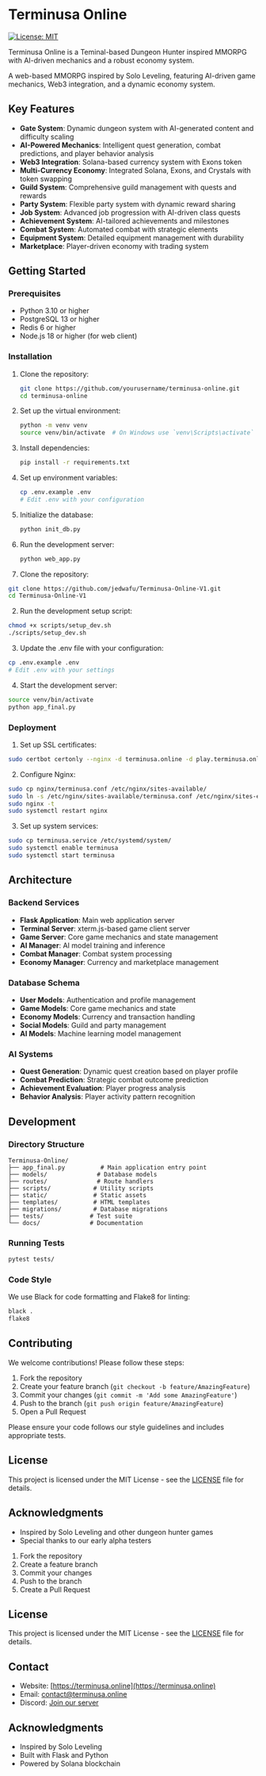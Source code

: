 # Terminusa Online
[![License: MIT](https://img.shields.io/badge/License-MIT-yellow.svg)](https://opensource.org/licenses/MIT)

Terminusa Online is a Teminal-based Dungeon Hunter inspired MMORPG with AI-driven mechanics and a robust economy system.

A web-based MMORPG inspired by Solo Leveling, featuring AI-driven game mechanics, Web3 integration, and a dynamic economy system.

## Key Features

- **Gate System**: Dynamic dungeon system with AI-generated content and difficulty scaling
- **AI-Powered Mechanics**: Intelligent quest generation, combat predictions, and player behavior analysis
- **Web3 Integration**: Solana-based currency system with Exons token
- **Multi-Currency Economy**: Integrated Solana, Exons, and Crystals with token swapping
- **Guild System**: Comprehensive guild management with quests and rewards
- **Party System**: Flexible party system with dynamic reward sharing
- **Job System**: Advanced job progression with AI-driven class quests
- **Achievement System**: AI-tailored achievements and milestones
- **Combat System**: Automated combat with strategic elements
- **Equipment System**: Detailed equipment management with durability
- **Marketplace**: Player-driven economy with trading system

## Getting Started

### Prerequisites

- Python 3.10 or higher
- PostgreSQL 13 or higher
- Redis 6 or higher
- Node.js 18 or higher (for web client)

### Installation

1. Clone the repository:
   ```bash
   git clone https://github.com/yourusername/terminusa-online.git
   cd terminusa-online
   ```

2. Set up the virtual environment:
   ```bash
   python -m venv venv
   source venv/bin/activate  # On Windows use `venv\Scripts\activate`
   ```

3. Install dependencies:
   ```bash
   pip install -r requirements.txt
   ```

4. Set up environment variables:
   ```bash
   cp .env.example .env
   # Edit .env with your configuration
   ```

5. Initialize the database:
   ```bash
   python init_db.py
   ```

6. Run the development server:
   ```bash
   python web_app.py
   ```

1. Clone the repository:
```bash
git clone https://github.com/jedwafu/Terminusa-Online-V1.git
cd Terminusa-Online-V1
```

2. Run the development setup script:
```bash
chmod +x scripts/setup_dev.sh
./scripts/setup_dev.sh
```

3. Update the .env file with your configuration:
```bash
cp .env.example .env
# Edit .env with your settings
```

4. Start the development server:
```bash
source venv/bin/activate
python app_final.py
```

### Deployment

1. Set up SSL certificates:
```bash
sudo certbot certonly --nginx -d terminusa.online -d play.terminusa.online
```

2. Configure Nginx:
```bash
sudo cp nginx/terminusa.conf /etc/nginx/sites-available/
sudo ln -s /etc/nginx/sites-available/terminusa.conf /etc/nginx/sites-enabled/
sudo nginx -t
sudo systemctl restart nginx
```

3. Set up system services:
```bash
sudo cp terminusa.service /etc/systemd/system/
sudo systemctl enable terminusa
sudo systemctl start terminusa
```

## Architecture

### Backend Services

- **Flask Application**: Main web application server
- **Terminal Server**: xterm.js-based game client server
- **Game Server**: Core game mechanics and state management
- **AI Manager**: AI model training and inference
- **Combat Manager**: Combat system processing
- **Economy Manager**: Currency and marketplace management

### Database Schema

- **User Models**: Authentication and profile management
- **Game Models**: Core game mechanics and state
- **Economy Models**: Currency and transaction handling
- **Social Models**: Guild and party management
- **AI Models**: Machine learning model management

### AI Systems

- **Quest Generation**: Dynamic quest creation based on player profile
- **Combat Prediction**: Strategic combat outcome prediction
- **Achievement Evaluation**: Player progress analysis
- **Behavior Analysis**: Player activity pattern recognition

## Development

### Directory Structure

```
Terminusa-Online/
├── app_final.py          # Main application entry point
├── models/              # Database models
├── routes/              # Route handlers
├── scripts/            # Utility scripts
├── static/             # Static assets
├── templates/          # HTML templates
├── migrations/         # Database migrations
├── tests/             # Test suite
└── docs/              # Documentation
```

### Running Tests

```bash
pytest tests/
```

### Code Style

We use Black for code formatting and Flake8 for linting:

```bash
black .
flake8
```

## Contributing

We welcome contributions! Please follow these steps:

1. Fork the repository
2. Create your feature branch (`git checkout -b feature/AmazingFeature`)
3. Commit your changes (`git commit -m 'Add some AmazingFeature'`)
4. Push to the branch (`git push origin feature/AmazingFeature`)
5. Open a Pull Request

Please ensure your code follows our style guidelines and includes appropriate tests.

## License

This project is licensed under the MIT License - see the [LICENSE](LICENSE) file for details.

## Acknowledgments
- Inspired by Solo Leveling and other dungeon hunter games
- Special thanks to our early alpha testers

1. Fork the repository
2. Create a feature branch
3. Commit your changes
4. Push to the branch
5. Create a Pull Request

## License

This project is licensed under the MIT License - see the [LICENSE](LICENSE) file for details.

## Contact

- Website: [https://terminusa.online](https://terminusa.online)
- Email: [contact@terminusa.online](mailto:contact@terminusa.online)
- Discord: [Join our server](https://discord.gg/terminusa)

## Acknowledgments

- Inspired by Solo Leveling
- Built with Flask and Python
- Powered by Solana blockchain
